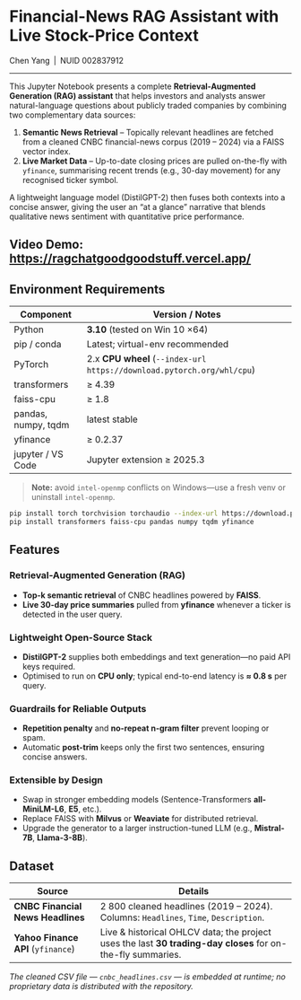# Financial-News RAG Assistant with Live Stock-Price Context  
Chen Yang | NUID 002837912  

---
This Jupyter Notebook presents a complete **Retrieval-Augmented Generation (RAG) assistant** that helps investors and analysts answer natural-language questions about publicly traded companies by combining two complementary data sources:

1. **Semantic News Retrieval** – Topically relevant headlines are fetched from a cleaned CNBC financial-news corpus (2019 – 2024) via a FAISS vector index.  
2. **Live Market Data** – Up-to-date closing prices are pulled on-the-fly with `yfinance`, summarising recent trends (e.g., 30-day movement) for any recognised ticker symbol.

A lightweight language model (DistilGPT-2) then fuses both contexts into a concise answer, giving the user an “at a glance” narrative that blends qualitative news sentiment with quantitative price performance.
## Video Demo: https://ragchatgoodgoodstuff.vercel.app/

## Environment Requirements

| Component | Version / Notes |
|-----------|-----------------|
| Python    | **3.10** (tested on Win 10 ×64) |
| pip / conda | Latest; virtual-env recommended |
| PyTorch   | 2.x **CPU wheel** (`--index-url https://download.pytorch.org/whl/cpu`) |
| transformers | ≥ 4.39 |
| faiss-cpu | ≥ 1.8 |
| pandas, numpy, tqdm | latest stable |
| yfinance | ≥ 0.2.37 |
| jupyter / VS Code | Jupyter extension ≥ 2025.3 |

> **Note:** avoid `intel-openmp` conflicts on Windows—use a fresh venv or uninstall `intel-openmp`.

```bash
pip install torch torchvision torchaudio --index-url https://download.pytorch.org/whl/cpu
pip install transformers faiss-cpu pandas numpy tqdm yfinance
```

## Features

### Retrieval-Augmented Generation (RAG)
- **Top-k semantic retrieval** of CNBC headlines powered by **FAISS**.  
- **Live 30-day price summaries** pulled from **yfinance** whenever a ticker is detected in the user query.

### Lightweight Open-Source Stack
- **DistilGPT-2** supplies both embeddings and text generation—no paid API keys required.  
- Optimised to run on **CPU only**; typical end-to-end latency is **≈ 0.8 s** per query.

### Guardrails for Reliable Outputs
- **Repetition penalty** and **no-repeat n-gram filter** prevent looping or spam.  
- Automatic **post-trim** keeps only the first two sentences, ensuring concise answers.

### Extensible by Design
- Swap in stronger embedding models (Sentence-Transformers **all-MiniLM-L6**, **E5**, etc.).  
- Replace FAISS with **Milvus** or **Weaviate** for distributed retrieval.  
- Upgrade the generator to a larger instruction-tuned LLM (e.g., **Mistral-7B**, **Llama-3-8B**).

## Dataset

| Source | Details |
|--------|---------|
| **CNBC Financial News Headlines** | 2 800 cleaned headlines (2019 – 2024). Columns: `Headlines`, `Time`, `Description`. |
| **Yahoo Finance API** (`yfinance`) | Live & historical OHLCV data; the project uses the last **30 trading-day closes** for on-the-fly summaries. |

*The cleaned CSV file — `cnbc_headlines.csv` — is embedded at runtime; no proprietary data is distributed with the repository.*




